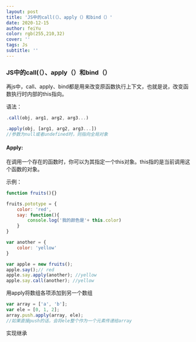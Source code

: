 ```yaml
---
layout: post
title: 'JS中的call(（）、apply（）和bind（）'
date: 2020-12-15
author: feiYu
color: rgb(255,210,32)
cover: ''
tags: Js
subtitle: ''
---
```


### JS中的call(（）、apply（）和bind（）

再js中，call、apply、bind都是用来改变原函数执行上下文，也就是说，改变函数执行时内部的this指向。

语法：

```javascript
.call(obj, arg1, arg2, arg3...)
```



```javascript
.apply(obj, [arg1, arg2, arg3...])
//参数为null或者undefined时，则指向全局对象
```

#### Apply:

在调用一个存在的函数时，你可以为其指定一个this对象。this指的是当前调用这个函数的对象。

示例：

```javascript
function fruits(){}

fruits.pototype = {
    color: 'red',
    say: function(){
        console.log('我的颜色是'+ this.color)
    }
}

var another = {
    color: 'yellow'
}

var apple = new fruits();
apple.say();// red
apple.say.apply(another); //yellow
apple.say.call(another); //yellow
```



用apply将数组各项添加到另一个数组

```javascript
var array = ['a', 'b'];
var ele = [0, 1, 2];
array.push.apply(array, ele);
//如果直接push的话，会将ele整个作为一个元素传递给array
```

实现继承